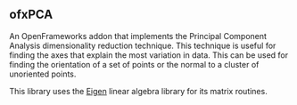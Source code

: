 ## ofxPCA

An OpenFrameworks addon that implements the Principal Component Analysis dimensionality reduction technique. This technique is useful for finding the axes that explain the most variation in data. This can be used for finding the orientation of a set of points or the normal to a cluster of unoriented points.

This library uses the [Eigen](http://eigen.tuxfamily.org/) linear algebra library for its matrix routines.